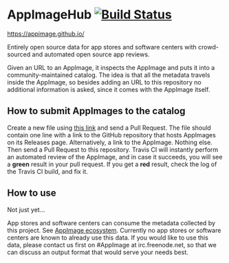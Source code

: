 # AppImageHub [![Build Status](https://travis-ci.org/AppImage/AppImageHub.svg?branch=gh-pages)](https://travis-ci.org/AppImage/AppImageHub)

https://appimage.github.io/

Entirely open source data for app stores and software centers with crowd-sourced and automated open source app reviews.

Given an URL to an AppImage, it inspects the AppImage and puts it into a community-maintained catalog. The idea is that all the metadata travels inside the AppImage, so besides adding an URL to this repository no additional information is asked, since it comes with the AppImage itself.

## How to submit AppImages to the catalog

Create a new file using [this link](https://github.com/AppImage/AppImageHub/new/gh-pages/data) and send a Pull Request. The file should contain one line with a link to the GitHub repository that hosts AppImages on its Releases page. Alternatively, a link to the AppImage. Nothing else. Then send a Pull Request to this repository. Travis CI will instantly perform an automated review of the AppImage, and in case it succeeds, you will see a __green__ result in your pull request. If you get a __red__ result, check the log of the Travis CI build, and fix it.

## How to use

Not just yet...

App stores and software centers can consume the metadata collected by this project. See [AppImage ecosystem](https://github.com/AppImage/AppImageKit/wiki/Ecosystem). Currently no app stores or software centers are known to already use this data. If you would like to use this data, please contact us first on #AppImage at irc.freenode.net, so that we can discuss an output format that would serve your needs best.
